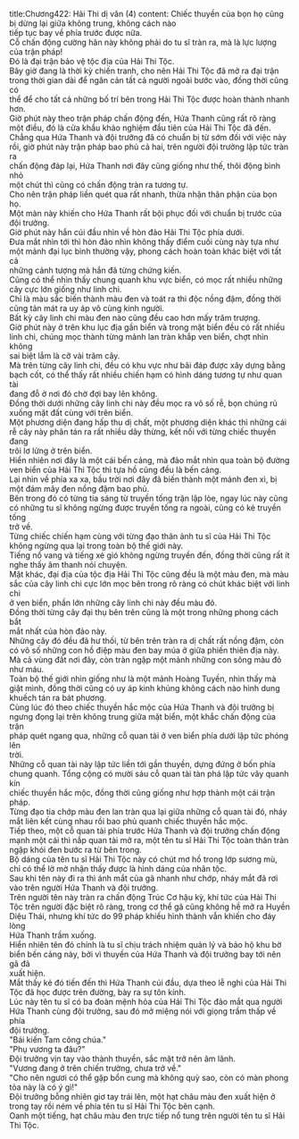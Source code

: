 title:Chương422: Hải Thi dị văn (4)
content:
Chiếc thuyền của bọn họ cũng bị dừng lại giữa không trung, không cách nào<br>tiếp tục bay về phía trước được nữa.<br>Cỗ chấn động cường hãn này không phải do tu sĩ tràn ra, mà là lực lượng<br>của trận pháp!<br>Đó là đại trận bảo vệ tộc địa của Hải Thi Tộc.<br>Bây giờ đang là thời kỳ chiến tranh, cho nên Hải Thi Tộc đã mở ra đại trận<br>trong thời gian dài để ngăn cản tất cả người ngoài bước vào, đồng thời cũng có<br>thể để cho tất cả những bố trí bên trong Hải Thi Tộc được hoàn thành nhanh<br>hơn.<br>Giờ phút này theo trận pháp chấn động đến, Hứa Thanh cũng rất rõ ràng<br>một điều, đó là cửa khẩu khảo nghiệm đầu tiên của Hải Thi Tộc đã đến.<br>Chẳng qua Hứa Thanh và đội trưởng đã có chuẩn bị từ sớm đối với việc này<br>rồi, giờ phút này trận pháp bao phủ cả hai, trên người đội trưởng lập tức tràn ra<br>chấn động đáp lại, Hứa Thanh nơi đây cũng giống như thế, thôi động bình nhỏ<br>một chút thì cũng có chấn động tràn ra tương tự.<br>Cho nên trận pháp liền quét qua rất nhanh, thừa nhận thân phận của bọn họ.<br>Một màn này khiến cho Hứa Thanh rất bội phục đối với chuẩn bị trước của<br>đội trưởng.<br>Giờ phút này hắn cúi đầu nhìn về hòn đảo Hải Thi Tộc phía dưới.<br>Đưa mắt nhìn tới thì hòn đảo nhìn không thấy điểm cuối cùng này tựa như<br>một mảnh đại lục bình thường vậy, phong cách hoàn toàn khác biệt với tất cả<br>những cảnh tượng mà hắn đã từng chứng kiến.<br>Cũng có thể nhìn thấy chung quanh khu vực biển, có mọc rất nhiều những<br>cây cực lớn giống như linh chi.<br>Chỉ là màu sắc biến thành màu đen và toát ra thi độc nồng đậm, đồng thời<br>cũng tản mát ra uy áp vô cùng kinh người.<br>Bất kỳ cây linh chi màu đen nào cũng đều cao hơn mấy trăm trượng.<br>Giờ phút này ở trên khu lục địa gần biển và trong mặt biển đều có rất nhiều<br>linh chi, chúng mọc thành từng mảnh lan tràn khắp ven biển, chợt nhìn không<br>sai biệt lắm là cỡ vài trăm cây.<br>Mà trên từng cây linh chi, đều có khu vực như bãi đáp được xây dựng bằng<br>bạch cốt, có thể thấy rất nhiều chiến hạm có hình dáng tương tự như quan tài<br>đang đỗ ở nơi đó chờ đợi bay lên không.<br>Đồng thời dưới những cây linh chi này đều mọc ra vô số rễ, bọn chúng rủ<br>xuống mặt đất cùng với trên biển.<br>Một phương diện đang hấp thu dị chất, một phương diện khác thì những cái<br>rễ cây này phân tán ra rất nhiều dây thừng, kết nối với từng chiếc thuyền đang<br>trôi lơ lửng ở trên biển.<br>Hiển nhiên nơi đây là một cái bến cảng, mà đảo mắt nhìn qua toàn bộ đường<br>ven biển của Hải Thi Tộc thì tựa hồ cũng đều là bến cảng.<br>Lại nhìn về phía xa xa, bầu trời nơi đây đã biến thành một mảnh đen xì, bị<br>một đám mây đen nồng đậm bao phủ.<br>Bên trong đó có từng tia sáng từ truyền tống trận lập lòe, ngay lúc này cũng<br>có những tu sĩ không ngừng được truyền tống ra ngoài, cũng có kẻ truyền tống<br>trở về.<br>Từng chiếc chiến hạm cùng với từng đạo thân ảnh tu sĩ của Hải Thi Tộc<br>không ngừng qua lại trong toàn bộ thế giới này.<br>Tiếng nổ vang và tiếng xé gió không ngừng truyền đến, đồng thời cũng rất ít<br>nghe thấy âm thanh nói chuyện.<br>Mặt khác, đại địa của tộc địa Hải Thi Tộc cũng đều là một màu đen, mà màu<br>sắc của cây linh chi cực lớn mọc bên trong rõ ràng có chút khác biệt với linh chi<br>ở ven biển, phần lớn những cây linh chi này đều màu đỏ.<br>Đồng thời từng cây đại thụ bên trên cũng là một trong những phong cách bắt<br>mắt nhất của hòn đảo này.<br>Những cây đó đều đã hư thối, từ bên trên tràn ra dị chất rất nồng đậm, còn<br>có vô số những con hồ điệp màu đen bay múa ở giữa phiến thiên địa này.<br>Mà cả vùng đất nơi đây, còn tràn ngập một mảnh những con sông màu đỏ<br>như máu.<br>Toàn bộ thế giới nhìn giống như là một mảnh Hoàng Tuyền, nhìn thấy mà<br>giật mình, đồng thời cũng có uy áp kinh khủng không cách nào hình dung<br>khuếch tán ra bát phương.<br>Cùng lúc đó theo chiếc thuyền hắc mộc của Hứa Thanh và đội trưởng bị<br>ngưng đọng lại trên không trung giữa mặt biển, một khắc chấn động của trận<br>pháp quét ngang qua, những cỗ quan tài ở ven biển phía dưới lập tức phóng lên<br>trời.<br>Những cỗ quan tài này lập tức liền tới gần thuyền, dựng đứng ở bốn phía<br>chung quanh. Tổng cộng có mười sáu cỗ quan tài tàn phá lập tức vây quanh kín<br>chiếc thuyền hắc mộc, đồng thời cũng giống như hợp thành một cái trận pháp.<br>Từng đạo tia chớp màu đen lan tràn qua lại giữa những cỗ quan tài đó, nháy<br>mắt liên kết cùng nhau rồi bao phủ quanh chiếc thuyền hắc mộc.<br>Tiếp theo, một cỗ quan tài phía trước Hứa Thanh và đội trưởng chấn động<br>mạnh một cái thì nắp quan tài mở ra, một tên tu sĩ Hải Thi Tộc toàn thân tràn<br>ngập khói đen bước ra từ bên trong.<br>Bộ dáng của tên tu sĩ Hải Thi Tộc này có chút mơ hồ trong lớp sương mù,<br>chỉ có thể lờ mờ nhận thấy được là hình dáng của nhân tộc.<br>Sau khi tên này đi ra thì ánh mắt của gã nhanh như chớp, nháy mắt đã rơi<br>vào trên người Hứa Thanh và đội trưởng.<br>Trên người tên này tràn ra chấn động Trúc Cơ hậu kỳ, khí tức của Hải Thi<br>Tộc trên người đặc biệt rõ ràng, trong cơ thể gã cũng không hề mở ra Huyền<br>Diệu Thái, nhưng khí tức do 99 pháp khiếu hình thành vẫn khiến cho đáy lòng<br>Hứa Thanh trầm xuống.<br>Hiển nhiên tên đó chính là tu sĩ chịu trách nhiệm quản lý và bảo hộ khu bờ<br>biển bến cảng này, bởi vì thuyền của Hứa Thanh và đội trưởng bay tới nên gã đã<br>xuất hiện.<br>Mắt thấy kẻ đó tiến đến thì Hứa Thanh cúi đầu, dựa theo lễ nghi của Hải Thi<br>Tộc đã học được trên đường, bày ra sự tôn kính.<br>Lúc này tên tu sĩ có ba đoàn mệnh hỏa của Hải Thi Tộc đảo mắt qua người<br>Hứa Thanh cùng đội trưởng, sau đó mở miệng nói với giọng trầm thấp về phía<br>đội trưởng.<br>"Bái kiến Tam công chúa."<br>"Phụ vương ta đâu?"<br>Đội trưởng vịn tay vào thành thuyền, sắc mặt trở nên âm lãnh.<br>"Vương đang ở trên chiến trường, chưa trở về."<br>"Cho nên ngươi có thể gặp bổn cung mà không quỳ sao, còn có màn phong<br>tỏa này là có ý gì!"<br>Đội trưởng bỗng nhiên giơ tay trái lên, một hạt châu màu đen xuất hiện ở<br>trong tay rồi ném về phía tên tu sĩ Hải Thi Tộc bên cạnh.<br>Oanh một tiếng, hạt châu màu đen trực tiếp nổ tung trên người tên tu sĩ Hải<br>Thi Tộc.